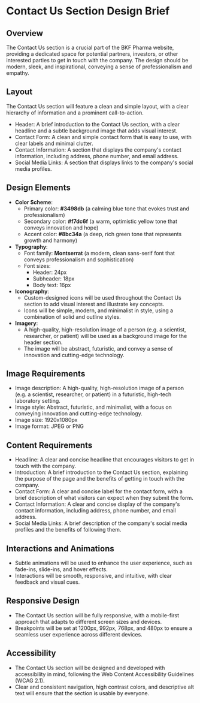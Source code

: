 **Contact Us Section Design Brief**
=====================================

**Overview**
------------

The Contact Us section is a crucial part of the BKF Pharma website, providing a dedicated space for potential partners, investors, or other interested parties to get in touch with the company. The design should be modern, sleek, and inspirational, conveying a sense of professionalism and empathy.

**Layout**
--------

The Contact Us section will feature a clean and simple layout, with a clear hierarchy of information and a prominent call-to-action.

* Header: A brief introduction to the Contact Us section, with a clear headline and a subtle background image that adds visual interest.
* Contact Form: A clean and simple contact form that is easy to use, with clear labels and minimal clutter.
* Contact Information: A section that displays the company's contact information, including address, phone number, and email address.
* Social Media Links: A section that displays links to the company's social media profiles.

**Design Elements**
-----------------

* **Color Scheme**:
	+ Primary color: **#3498db** (a calming blue tone that evokes trust and professionalism)
	+ Secondary color: **#f7dc6f** (a warm, optimistic yellow tone that conveys innovation and hope)
	+ Accent color: **#8bc34a** (a deep, rich green tone that represents growth and harmony)
* **Typography**:
	+ Font family: **Montserrat** (a modern, clean sans-serif font that conveys professionalism and sophistication)
	+ Font sizes:
		- Header: 24px
		- Subheader: 18px
		- Body text: 16px
* **Iconography**:
	+ Custom-designed icons will be used throughout the Contact Us section to add visual interest and illustrate key concepts.
	+ Icons will be simple, modern, and minimalist in style, using a combination of solid and outline styles.
* **Imagery**:
	+ A high-quality, high-resolution image of a person (e.g. a scientist, researcher, or patient) will be used as a background image for the header section.
	+ The image will be abstract, futuristic, and convey a sense of innovation and cutting-edge technology.

**Image Requirements**
---------------------

* Image description: A high-quality, high-resolution image of a person (e.g. a scientist, researcher, or patient) in a futuristic, high-tech laboratory setting.
* Image style: Abstract, futuristic, and minimalist, with a focus on conveying innovation and cutting-edge technology.
* Image size: 1920x1080px
* Image format: JPEG or PNG

**Content Requirements**
---------------------

* Headline: A clear and concise headline that encourages visitors to get in touch with the company.
* Introduction: A brief introduction to the Contact Us section, explaining the purpose of the page and the benefits of getting in touch with the company.
* Contact Form: A clear and concise label for the contact form, with a brief description of what visitors can expect when they submit the form.
* Contact Information: A clear and concise display of the company's contact information, including address, phone number, and email address.
* Social Media Links: A brief description of the company's social media profiles and the benefits of following them.

**Interactions and Animations**
-----------------------------

* Subtle animations will be used to enhance the user experience, such as fade-ins, slide-ins, and hover effects.
* Interactions will be smooth, responsive, and intuitive, with clear feedback and visual cues.

**Responsive Design**
---------------------

* The Contact Us section will be fully responsive, with a mobile-first approach that adapts to different screen sizes and devices.
* Breakpoints will be set at 1200px, 992px, 768px, and 480px to ensure a seamless user experience across different devices.

**Accessibility**
--------------

* The Contact Us section will be designed and developed with accessibility in mind, following the Web Content Accessibility Guidelines (WCAG 2.1).
* Clear and consistent navigation, high contrast colors, and descriptive alt text will ensure that the section is usable by everyone.